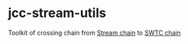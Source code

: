 # jcc-stream-utils

Toolkit of crossing chain from [Stream chain](https://labs.stream/cn/) to [SWTC chain](http://www.swtc.top/#/)
